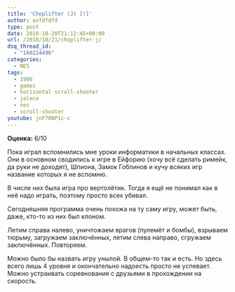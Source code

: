 ```yaml
---
title: 'Choplifter (J) [!]'
author: asfdfdfd
type: post
date: 2010-10-20T21:12:45+00:00
url: /2010/10/21/choplifter-j/
dsq_thread_id:
  - "160224496"
categories:
  - NES
tags:
  - 1986
  - games
  - horizontal scroll-shooter
  - jaleco
  - nes
  - scroll-shooter
youtube: jnF70NP1c-c
---
```

**Оценка:** 6/10

Пока играл вспомнились мне уроки информатики в начальных классах. Они в основном сводились к игре в Ейфорию (хочу всё сделать римейк, да руки не доходят), Шпиона, Замок Гоблинов и кучу всяких игр название которых я не вспомню.

В числе них была игра про вертолётик. Тогда я ещё не понимал как в неё надо играть, поэтому просто всех убивал.

Сегодняшняя программа очень похожа на ту саму игру, может быть, даже, кто-то из них был клоном.

Летим справа налево, уничтожаем врагов (пулемёт и бомбы), взрываем тюрьму, загружаем заключённых, летим слева направо, сгружаем заключённых. Повторяем.

Можно было бы назвать игру унылой. В общем-то так и есть. Но здесь всего лишь 4 уровня и окончательно надоесть просто не успевает. Можно устраивать соревнования с друзьями в прохождении на скорость.